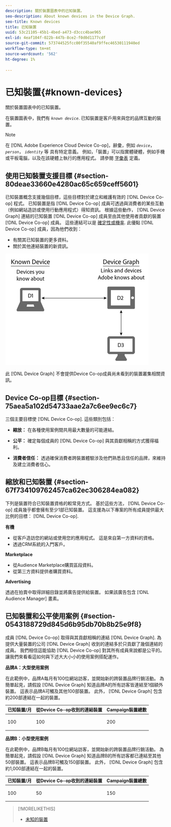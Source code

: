```yaml
---
description: 關於裝置圖表中的已知裝置。
seo-description: About known devices in the Device Graph.
seo-title: Known devices
title: 已知裝置
uuid: 53c21105-45b1-4bed-a473-d3ccc4bae965
exl-id: 4eaf104f-022b-447b-8ce2-f0d0d1177cdf
source-git-commit: 573744525fcc00f35540af9ffec46530111940ed
workflow-type: tm+mt
source-wordcount: '562'
ht-degree: 1%

---
```


# 已知裝置{#known-devices}

關於裝置圖表中的已知裝置。

在裝置圖表中，我們有 *`known device`*. 已知裝置是客戶用來與您的品牌互動的裝置。

>[!NOTE]
>
>在 [!DNL Adobe Experience Cloud Device Co-op]，辭彙，例如 *`device`*， *`person`*， *`identity`* 等 具有特定意義。 例如，「裝置」可以指實體硬體，例如手機或平板電腦，以及在該硬體上執行的應用程式。 請參閱 [字彙表](../glossary.md#glossgroup-0f47d7fbd76c4759801f565f341a386c) 定義。

## 使用已知裝置支援目標 {#section-80deae33660e4280ac65c659ceff5601}

已知裝置概念支援幾個目標，這些目標對於建立和維護有效的 [!DNL Device Co-op] 程式。 已知裝置是指 [!DNL Device Co-op] 成員可透過與消費者的某些互動（例如網站造訪或使用行動應用程式）得知資訊。 根據這些動作， [!DNL Device Graph] 連結的已知裝置 [!DNL Device Co-op] 成員至由其他使用者貢獻的裝置 [!DNL Device Co-op] 成員。 這些連結可以是 [確定性或機率](../processes/links.md#concept-58bb7ab25f904f5f98d645e35205c931). 此優點 [!DNL Device Co-op] 成員，因為他們收到：

* 有關其已知裝置的更多資料。
* 關於其他連結裝置的新資訊。

![](assets/known-device.png)

此 [!DNL Device Graph] 不會提供Device Co-op成員尚未看到的裝置叢集相關資訊。

## Device Co-op目標 {#section-75aea5a102d54733aae2a7c6ee9ec6c7}

三個主要目標使 [!DNL Device Co-op]. 這些類別包括：

* **縮放：** 在各種使用案例間共用最大數量的可能連結。
* **公平：** 確定每個成員的 [!DNL Device Co-op] 與其貢獻相稱的方式獲得福利。

* **消費者信任：** 透過確保消費者跨裝置體驗涉及他們熟悉且信任的品牌，來維持及建立消費者信心。

## 縮放和已知裝置 {#section-67f734109762457ca62ec306284ea082}

下列是裝置符合已知裝置資格的較常見方式。 基於這些方法， [!DNL Device Co-op] 成員幾乎都會擁有至少1部已知裝置。 這支援為以下專案的所有成員提供最大比例的目標： [!DNL Device Co-op].

**有機**

* 從客戶造訪您的網站或使用您的應用程式。 這是來自第一方資料的資格。
* 透過CRM系統的入門客戶。

**Marketplace**

* 從Audience Marketplace購買區段資料。
* 從第三方資料提供者購買資料。

**Advertising**

透過在拍賣中取得詳細目錄並將廣告提供給裝置。 如果該廣告包含 [!DNL Audience Manager] 畫素。

## 已知裝置和公平使用案例 {#section-0543188729d845d6b95db70b8b25e9f8}

成員 [!DNL Device Co-op] 取得與其貢獻相稱的連結 [!DNL Device Graph]. 為提供大量裝置的公司 [!DNL Device Graph] 收到的連結多於只貢獻了幾個連結的成員。 我們相信這能協助 [!DNL Device Co-op] 對其所有成員來說都是公平的。 讓我們來看看這如何與下述大大小小的使用案例搭配運作。

**品牌A：大型使用案例**

在此範例中，品牌A每月有100位網站訪客，並開始新的跨裝置品牌行銷活動。 為簡單起見，請假設 [!DNL Device Graph] 知道品牌A的所有訪客皆連結至1個額外裝置。 這表示品牌A可觸及其他100部裝置。 此外， [!DNL Device Graph] 包含約200部連結在一起的裝置。

<table id="table_78C38DC522F94BC38C1DB73740C058AC"> 
 <thead> 
  <tr> 
   <th colname="col1" class="entry"> 已知裝置/月 </th> 
   <th colname="col2" class="entry"> 從Device Co-op收到的連結裝置 </th> 
   <th colname="col3" class="entry"> Campaign裝置總數 </th> 
  </tr>
 </thead>
 <tbody> 
  <tr> 
   <td colname="col1"> <p>100 </p> </td> 
   <td colname="col2"> <p>100 </p> </td> 
   <td colname="col3"> <p>200 </p> </td> 
  </tr> 
 </tbody> 
</table>

**品牌B：小型使用案例**

在此範例中，品牌B每月有100位網站訪客，並開始新的跨裝置品牌行銷活動。 為簡單起見，請假設 [!DNL Device Graph] 知道品牌B的所有訪客都已連結至其他50部裝置。 這表示品牌B可觸及150部裝置。 此外， [!DNL Device Graph] 包含約1,000部連結在一起的裝置。

<table id="table_A6C9CCF9C6564A89BA7060E075A8E73C"> 
 <thead> 
  <tr> 
   <th colname="col1" class="entry"> 已知裝置/月 </th> 
   <th colname="col2" class="entry"> 從Device Co-op收到的連結裝置 </th> 
   <th colname="col3" class="entry"> Campaign裝置總數 </th> 
  </tr>
 </thead>
 <tbody> 
  <tr> 
   <td colname="col1"> <p>100 </p> </td> 
   <td colname="col2"> <p>50 </p> </td> 
   <td colname="col3"> <p>150 </p> </td> 
  </tr> 
 </tbody> 
</table>

>[!MORELIKETHIS]
>
>* [未知的裝置](../processes/unknown-device.md#concept-95090d341cdc4c22ba4319d79d8f6e40)

